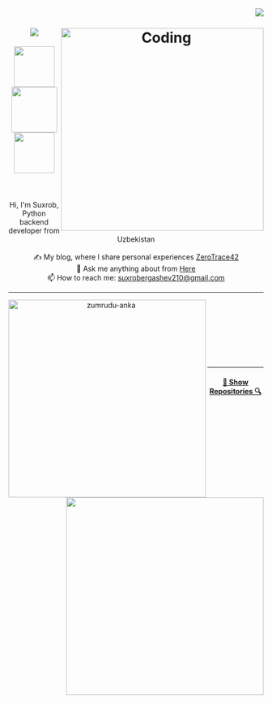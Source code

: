 <img align="right" src="https://visitor-badge.laobi.icu/badge?page_id=suxrobergashev">

<h1 align="center">
  <a href="https://git.io/typing-svg">
    <img src="https://readme-typing-svg.herokuapp.com/?lines=Hi,+There!+👋;This+is+Suxrob👨‍💻&center=true&size=30">
  </a>
  <img align="right" alt="Coding" width="400" src="https://media.tenor.com/rePDfDWO3XoAAAAd/hacking.gif">
</h1>

<h5 align="center">
  <a href="https://www.linkedin.com/in/suxrob-ergashev/" title="LinkedIn Profile"><img width="80" src="https://img.shields.io/badge/linkedin-%230077B5.svg?style=for-the-badge&logo=linkedin&logoColor=white"></a>
  <a href="https://www.instagram.com/suxrobjonergashev_/" title="Insta Profile"><img width="90" src="https://img.shields.io/badge/instagram-%23E4405F.svg?style=for-the-badge&logo=Instagram&logoColor=white"></a>
  <a href="https://t.me/Suxrob_Ergashov" title="TG Profile"><img width="80" src="https://img.shields.io/badge/Telegram-2CA5E0?style=for-the-badge&logo=telegram&logoColor=white"></a>
</h5>

<br>

<p align="center">
  Hi, I'm Suxrob, Python backend developer from Uzbekistan
  <br>
  <br>
  ✍️ My blog, where I share personal experiences <a href="https://t.me/ZeroTrace42">ZeroTrace42</a>
  <br>
  💬 Ask me anything about from <a href="https://t.me/Suxrob_Ergashov" title="Issues">Here</a>
  <br>
  📫 How to reach me: <a href="mailto: suxrobergashev210@gmail.com">suxrobergashev210@gmail.com</a>
</p>

<hr>
<p align=center>
  <div align=center>
    <a href="https://github.com/denvercoder1/github-readme-streak-stats" title="Go to Source">
      <img align="left" width=390 src="https://github-readme-streak-stats.herokuapp.com/?user=suxrobergashev&theme=react&border=61dafb&hide_border=true" alt="zumrudu-anka" />
    </a>
    <a href="https://github.com/anuraghazra/github-readme-stats" title="Go to Source">
      <img align="right" width=390 src="https://github-readme-stats.vercel.app/api?username=suxrobergashev&show_icons=true&theme=react&border_color=61dafb&hide_border=true" />
    </a>
  </div>
  <br><br><br>  <br><br><br>
  <br>
</p>

<hr>
<h4 align="center">
  <a href="https://github.com/suxrobergashev?tab=repositories" title="Show Repositories">🔎 Show Repositories 🔍</a>
</h4>
